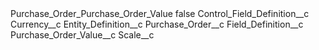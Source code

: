 <?xml version="1.0" encoding="UTF-8"?>
<CustomMetadata xmlns="http://soap.sforce.com/2006/04/metadata" xmlns:xsi="http://www.w3.org/2001/XMLSchema-instance" xmlns:xsd="http://www.w3.org/2001/XMLSchema">
    <label>Purchase_Order_Purchase_Order_Value</label>
    <protected>false</protected>
    <values>
        <field>Control_Field_Definition__c</field>
        <value xsi:type="xsd:string">Currency__c</value>
    </values>
    <values>
        <field>Entity_Definition__c</field>
        <value xsi:type="xsd:string">Purchase_Order__c</value>
    </values>
    <values>
        <field>Field_Definition__c</field>
        <value xsi:type="xsd:string">Purchase_Order_Value__c</value>
    </values>
    <values>
        <field>Scale__c</field>
        <value xsi:nil="true"/>
    </values>
</CustomMetadata>

